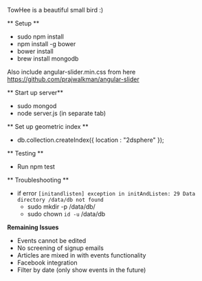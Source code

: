TowHee is a beautiful small bird :)

** Setup **

- sudo npm install
- npm install -g bower
- bower install
- brew install mongodb

Also include angular-slider.min.css from here https://github.com/prajwalkman/angular-slider


** Start up server**
- sudo mongod
- node server.js (in separate tab)

** Set up geometric index **
- db.collection.createIndex({ location : "2dsphere" });

** Testing **
- Run npm test

** Troubleshooting **
- if error ```[initandlisten] exception in initAndListen: 29 Data directory /data/db not found```
  - sudo mkdir -p /data/db/
  - sudo chown `id -u` /data/db

**Remaining Issues**
- Events cannot be edited
- No screening of signup emails
- Articles are mixed in with events functionality
- Facebook integration
- Filter by date (only show events in the future)
